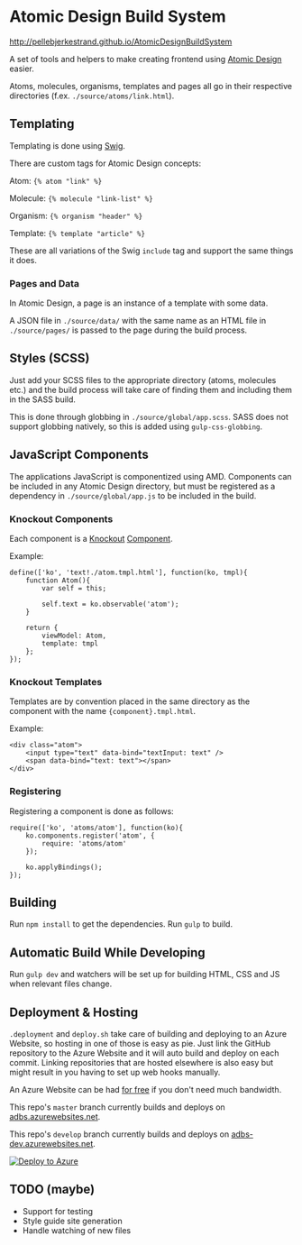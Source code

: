 # Atomic Design Build System

http://pellebjerkestrand.github.io/AtomicDesignBuildSystem

A set of tools and helpers to make creating frontend using [Atomic Design](http://bradfrost.com/blog/post/atomic-web-design/) easier.

Atoms, molecules, organisms, templates and pages all go in their respective directories (f.ex. `./source/atoms/link.html`).

## Templating
Templating is done using [Swig](http://paularmstrong.github.io/swig/).

There are custom tags for Atomic Design concepts:

Atom: `{% atom "link" %}`

Molecule: `{% molecule "link-list" %}`

Organism: `{% organism "header" %}`

Template: `{% template "article" %}`

These are all variations of the Swig `include` tag and support the same things it does.

### Pages and Data
In Atomic Design, a page is an instance of a template with some data.

A JSON file in `./source/data/` with the same name as an HTML file in `./source/pages/` is passed to the page during the build process.

## Styles (SCSS)
Just add your SCSS files to the appropriate directory (atoms, molecules etc.) and the build process will take care of finding them and including them in the SASS build.

This is done through globbing in `./source/global/app.scss`. SASS does not support globbing natively, so this is added using `gulp-css-globbing`.

## JavaScript Components
The applications JavaScript is componentized using AMD. Components can be included in any Atomic Design directory, but must be registered as a dependency in `./source/global/app.js` to be included in the build.

### Knockout Components
Each component is a [Knockout](http://knockoutjs.com) [Component](http://knockoutjs.com/documentation/component-overview.html).

Example:

```
define(['ko', 'text!./atom.tmpl.html'], function(ko, tmpl){
    function Atom(){
        var self = this;

        self.text = ko.observable('atom');
    }

    return {
        viewModel: Atom,
        template: tmpl
    };
});
```

### Knockout Templates
Templates are by convention placed in the same directory as the component with the name `{component}.tmpl.html`.

Example:

```
<div class="atom">
    <input type="text" data-bind="textInput: text" />
    <span data-bind="text: text"></span>
</div>
```

### Registering
Registering a component is done as follows:

```
require(['ko', 'atoms/atom'], function(ko){
    ko.components.register('atom', {
        require: 'atoms/atom'
    });

    ko.applyBindings();
});
```

## Building
Run `npm install` to get the dependencies.
Run `gulp` to build.

## Automatic Build While Developing
Run `gulp dev` and watchers will be set up for building HTML, CSS and JS when relevant files change.

## Deployment & Hosting
`.deployment` and `deploy.sh` take care of building and deploying to an Azure Website, so hosting in one of those is easy as pie. Just link the GitHub repository to the Azure Website and it will auto build and deploy on each commit. Linking repositories that are hosted elsewhere is also easy but might result in you having to set up web hooks manually.

An Azure Website can be had [for free](http://azure.microsoft.com/nb-no/pricing/details/websites/) if you don't need much bandwidth.

This repo's `master` branch currently builds and deploys on [adbs.azurewebsites.net](adbs.azurewebsites.net).

This repo's `develop` branch currently builds and deploys on [adbs-dev.azurewebsites.net](adbs-dev.azurewebsites.net).

[![Deploy to Azure](http://azuredeploy.net/deploybutton.png)](https://azuredeploy.net/?repository=https://github.com/pellebjerkestrand/AtomicDesignBuildSystem)

## TODO (maybe)
- Support for testing
- Style guide site generation
- Handle watching of new files
